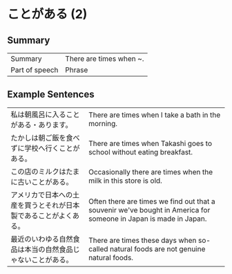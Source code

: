 # ことがある (2)

## Summary

<table><tr>   <td>Summary</td>   <td>There are times when ~.</td></tr><tr>   <td>Part of speech</td>   <td>Phrase</td></tr></table>

## Example Sentences

<table><tr>   <td>私は朝風呂に入ることがある・あります。</td>   <td>There are times when I take a bath in the morning.</td></tr><tr>   <td>たかしは朝ご飯を食べずに学校へ行くことがある。</td>   <td>There are times when Takashi goes to school without eating breakfast.</td></tr><tr>   <td>この店のミルクはたまに古いことがある。</td>   <td>Occasionally there are times when the milk in this store is old.</td></tr><tr>   <td>アメリカで日本への土産を買うとそれが日本製であることがよくある。</td>   <td>Often there are times we find out that a souvenir we've bought in America for someone in Japan is made in Japan.</td></tr><tr>   <td>最近のいわゆる自然食品は本当の自然食品じゃないことがある。</td>   <td>There are times these days when so-called natural foods are not genuine natural foods.</td></tr></table>

